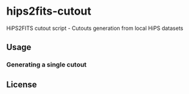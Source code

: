 # hips2fits-cutout
HiPS2FITS cutout script - Cutouts generation from local HiPS datasets

## Usage

### Generating a single cutout

## License
